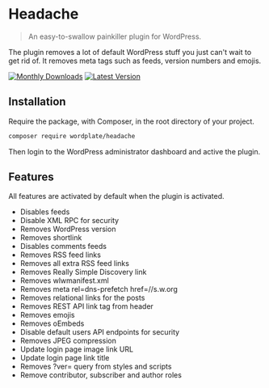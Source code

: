 # Headache

> An easy-to-swallow painkiller plugin for WordPress.

The plugin removes a lot of default WordPress stuff you just can't wait to get rid of. It removes meta tags such as feeds, version numbers and emojis.

[![Monthly Downloads](https://badgen.net/packagist/dm/wordplate/headache)](https://packagist.org/packages/wordplate/headache/stats)
[![Latest Version](https://badgen.net/packagist/v/wordplate/headache)](https://packagist.org/packages/wordplate/headache)

## Installation

Require the package, with Composer, in the root directory of your project.

```sh
composer require wordplate/headache
```

Then login to the WordPress administrator dashboard and active the plugin.

## Features

All features are activated by default when the plugin is activated.

- Disables feeds
- Disable XML RPC for security
- Removes WordPress version
- Removes shortlink
- Disables comments feeds
- Removes RSS feed links
- Removes all extra RSS feed links
- Removes Really Simple Discovery link
- Removes wlwmanifest.xml
- Removes meta rel=dns-prefetch href=//s.w.org
- Removes relational links for the posts
- Removes REST API link tag from header
- Removes emojis
- Removes oEmbeds
- Disable default users API endpoints for security
- Removes JPEG compression
- Update login page image link URL
- Update login page link title
- Removes ?ver= query from styles and scripts
- Remove contributor, subscriber and author roles
